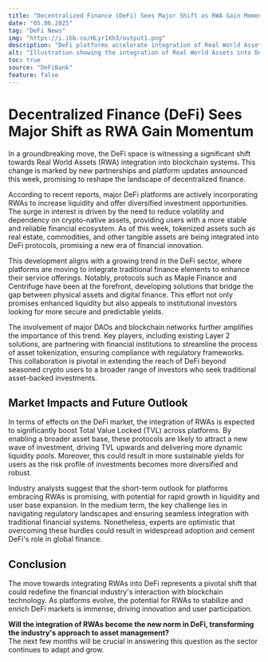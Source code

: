 ```yaml
---
title: "Decentralized Finance (DeFi) Sees Major Shift as RWA Gain Momentum"
date: "05.06.2025"
tag: "DeFi News"
img: "https://i.ibb.co/HLyr1Xh3/output1.png"
description: "DeFi platforms accelerate integration of Real World Assets (RWA), driving new liquidity, diversification, and institutional adoption amid regulatory challenges."
alt: "Illustration showing the integration of Real World Assets into DeFi platforms"
toc: true
source: "DeFiBank"
feature: false
---
```


# Decentralized Finance (DeFi) Sees Major Shift as RWA Gain Momentum

In a groundbreaking move, the DeFi space is witnessing a significant shift towards Real World Assets (RWA) integration into blockchain systems. This change is marked by new partnerships and platform updates announced this week, promising to reshape the landscape of decentralized finance.

According to recent reports, major DeFi platforms are actively incorporating RWAs to increase liquidity and offer diversified investment opportunities. The surge in interest is driven by the need to reduce volatility and dependency on crypto-native assets, providing users with a more stable and reliable financial ecosystem. As of this week, tokenized assets such as real estate, commodities, and other tangible assets are being integrated into DeFi protocols, promising a new era of financial innovation.

This development aligns with a growing trend in the DeFi sector, where platforms are moving to integrate traditional finance elements to enhance their service offerings. Notably, protocols such as Maple Finance and Centrifuge have been at the forefront, developing solutions that bridge the gap between physical assets and digital finance. This effort not only promises enhanced liquidity but also appeals to institutional investors looking for more secure and predictable yields.

The involvement of major DAOs and blockchain networks further amplifies the importance of this trend. Key players, including existing Layer 2 solutions, are partnering with financial institutions to streamline the process of asset tokenization, ensuring compliance with regulatory frameworks. This collaboration is pivotal in extending the reach of DeFi beyond seasoned crypto users to a broader range of investors who seek traditional asset-backed investments.

## Market Impacts and Future Outlook

In terms of effects on the DeFi market, the integration of RWAs is expected to significantly boost Total Value Locked (TVL) across platforms. By enabling a broader asset base, these protocols are likely to attract a new wave of investment, driving TVL upwards and delivering more dynamic liquidity pools. Moreover, this could result in more sustainable yields for users as the risk profile of investments becomes more diversified and robust.

Industry analysts suggest that the short-term outlook for platforms embracing RWAs is promising, with potential for rapid growth in liquidity and user base expansion. In the medium term, the key challenge lies in navigating regulatory landscapes and ensuring seamless integration with traditional financial systems. Nonetheless, experts are optimistic that overcoming these hurdles could result in widespread adoption and cement DeFi's role in global finance.

## Conclusion

The move towards integrating RWAs into DeFi represents a pivotal shift that could redefine the financial industry's interaction with blockchain technology. As platforms evolve, the potential for RWAs to stabilize and enrich DeFi markets is immense, driving innovation and user participation.

**Will the integration of RWAs become the new norm in DeFi, transforming the industry's approach to asset management?**  
The next few months will be crucial in answering this question as the sector continues to adapt and grow.